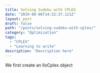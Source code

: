 ```yaml
---
title: Solving Sudoku with CPLEX
date: "2019-08-06T14:32:37.121Z"
layout: post
draft: false
path: "/posts/solving-sudoku-with-cplex/"
category: "Optimization"
tags:
  - "CPLEX"
  - "Learning to write"
description: "Description here"
---
```


We first create an IloCplex object
